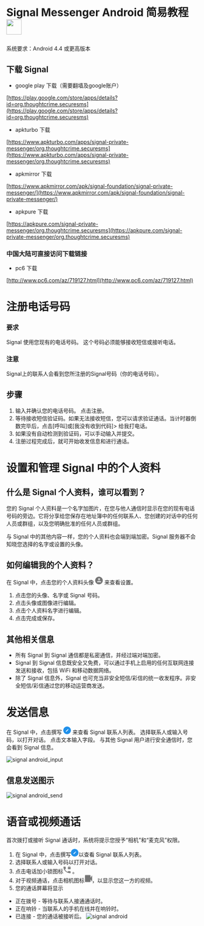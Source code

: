 # Signal Messenger Android 简易教程 <img width="40" height="40" src="https://guestszhen.github.io/test202002/img/signal.png"/>
系统要求：Android 4.4 或更高版本
## 下载 Signal  

* google play 下载（需要翻墙及google账户）

[https://play.google.com/store/apps/details?id=org.thoughtcrime.securesms](https://play.google.com/store/apps/details?id=org.thoughtcrime.securesms)

* apkturbo 下载

[https://www.apkturbo.com/apps/signal-private-messenger/org.thoughtcrime.securesms](https://www.apkturbo.com/apps/signal-private-messenger/org.thoughtcrime.securesms)
 
* apkmirror 下载

[https://www.apkmirror.com/apk/signal-foundation/signal-private-messenger/](https://www.apkmirror.com/apk/signal-foundation/signal-private-messenger/)

* apkpure 下载

[https://apkpure.com/signal-private-messenger/org.thoughtcrime.securesms](https://apkpure.com/signal-private-messenger/org.thoughtcrime.securesms)

### 中国大陆可直接访问下载链接
* pc6 下载 

[http://www.pc6.com/az/719127.html](http://www.pc6.com/az/719127.html)



# 注册电话号码
### 要求
Signal 使用您现有的电话号码。 这个号码必须能够接收短信或接听电话。
### 注意
Signal上的联系人会看到您所注册的Signal号码（你的电话号码）。

## 步骤
1. 输入并确认您的电话号码。 点击注册。
2. 等待接收短信验证码。如果无法接收短信，您可以请求验证通话。当计时器倒数完毕后，点击[呼叫]或[我没有收到代码]> 给我打电话。
3. 如果没有自动检测到验证码，可以手动输入并提交。
4. 注册过程完成后，就可开始收发信息和进行通话。

# 设置和管理 Signal 中的个人资料

## 什么是 Signal 个人资料，谁可以看到？
您的 Signal 个人资料是一个名字加图片，在您与他人通信时显示在您的现有电话号码的旁边。它将分享给您保存在地址簿中的任何联系人、您创建的对话中的任何人员或群组，以及您明确批准的任何人员或群组。

与 Signal 中的其他内容一样，您的个人资料也会端到端加密。Signal 服务器不会知晓您选择的名字或设置的头像。

## 如何编辑我的个人资料？

在 Signal 中，点击您的个人资料头像 <img src="https://github.com/GuestsZhen/test202002/blob/master/img/profile_avatar.png" width="20" height="20"> 
来查看设置。
1. 点击您的头像、名字或 Signal 号码。
2. 点击头像或图像进行编辑。
3. 点击个人资料名字进行编辑。
4. 点击完成或保存。


## 其他相关信息
* 所有 Signal 到 Signal 通信都是私密通信，并经过端对端加密。
* Signal 到 Signal 信息既安全又免费，可以通过手机上启用的任何互联网连接发送和接收，包括 WiFi 和移动数据网络。
* 除了 Signal 信息外，Signal 也可充当非安全短信/彩信的统一收发程序。非安全短信/彩信通过您的移动运营商发送。

# 发送信息

在 Signal 中，点击撰写 
<img src="https://github.com/GuestsZhen/test202002/blob/master/img/android_compose.png" width="20" height="20">
来查看 Signal 联系人列表。
选择联系人或输入号码，以打开对话。
点击文本输入字段。
与其他 Signal 用户进行安全通信时，您会看到 Signal 信息。

 ![signal android_input](https://guestszhen.github.io/test202002/img/android_input_private.jpeg)


## 信息发送图示
 ![signal android_send](https://guestszhen.github.io/test202002/img/send.png)
 
# 语音或视频通话
首次拨打或接听 Signal 通话时，系统将提示您授予“相机”和“麦克风”权限。

1. 在 Signal 中，点击撰写<img src="https://github.com/GuestsZhen/test202002/blob/master/img/android_compose.png" width="20" height="20">以查看 Signal 联系人列表。
2. 选择联系人或输入号码以打开对话。
3. 点击电话加小锁图标<img src="https://github.com/GuestsZhen/test202002/blob/master/img/android_call_icon_private.png" width="20" height="20"> 。
4. 对于视频通话，点击相机图标<img src="https://github.com/GuestsZhen/test202002/blob/master/img/android_video_icon.png" width="20" height="20">，以显示您这一方的视频。
5. 您的通话屏幕将显示
* 正在拨号 - 等待与联系人接通通话时。
* 正在响铃 - 当联系人的手机在线并在响铃时。
* 已连接 - 您的通话被接听后。
 ![signal android](https://guestszhen.github.io/test202002/img/android_call_screen.png)
